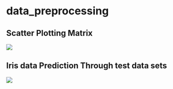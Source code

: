 # data_preprocessing

## Scatter Plotting Matrix
<img src="https://user-images.githubusercontent.com/48057905/87841473-628f2800-c8e0-11ea-8b7a-441f75ce93e1.PNG"></img>


## Iris data Prediction Through test data sets
<img src="https://user-images.githubusercontent.com/48057905/87841476-6458eb80-c8e0-11ea-90e8-e78075a056da.PNG"></img>

